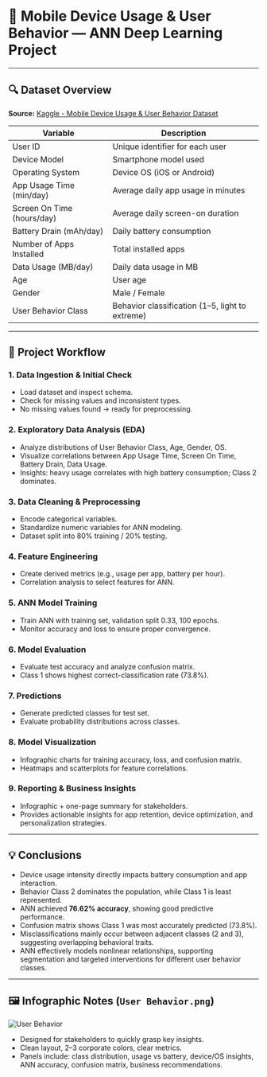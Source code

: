 # 📱 Mobile Device Usage & User Behavior — ANN Deep Learning Project
---

## 🔍 Dataset Overview
**Source:** [Kaggle - Mobile Device Usage & User Behavior Dataset](https://www.kaggle.com/code/momenayman9/mobile-device-usage-and-user-behavio/input)

| Variable | Description |
|----------|-------------|
| User ID | Unique identifier for each user |
| Device Model | Smartphone model used |
| Operating System | Device OS (iOS or Android) |
| App Usage Time (min/day) | Average daily app usage in minutes |
| Screen On Time (hours/day) | Average daily screen-on duration |
| Battery Drain (mAh/day) | Daily battery consumption |
| Number of Apps Installed | Total installed apps |
| Data Usage (MB/day) | Daily data usage in MB |
| Age | User age |
| Gender | Male / Female |
| User Behavior Class | Behavior classification (1–5, light to extreme) |

---

## 🔁 Project Workflow

### 1. Data Ingestion & Initial Check
- Load dataset and inspect schema.
- Check for missing values and inconsistent types.
- No missing values found → ready for preprocessing.

### 2. Exploratory Data Analysis (EDA)
- Analyze distributions of User Behavior Class, Age, Gender, OS.
- Visualize correlations between App Usage Time, Screen On Time, Battery Drain, Data Usage.
- Insights: heavy usage correlates with high battery consumption; Class 2 dominates.

### 3. Data Cleaning & Preprocessing
- Encode categorical variables.
- Standardize numeric variables for ANN modeling.
- Dataset split into 80% training / 20% testing.

### 4. Feature Engineering
- Create derived metrics (e.g., usage per app, battery per hour).
- Correlation analysis to select features for ANN.

### 5. ANN Model Training
- Train ANN with training set, validation split 0.33, 100 epochs.
- Monitor accuracy and loss to ensure proper convergence.

### 6. Model Evaluation
- Evaluate test accuracy and analyze confusion matrix.
- Class 1 shows highest correct-classification rate (73.8%).

### 7. Predictions
- Generate predicted classes for test set.
- Evaluate probability distributions across classes.

### 8. Model Visualization
- Infographic charts for training accuracy, loss, and confusion matrix.
- Heatmaps and scatterplots for feature correlations.

### 9. Reporting & Business Insights
- Infographic + one-page summary for stakeholders.
- Provides actionable insights for app retention, device optimization, and personalization strategies.

---

## 💡 Conclusions

- Device usage intensity directly impacts battery consumption and app interaction.  
- Behavior Class 2 dominates the population, while Class 1 is least represented.  
- ANN achieved **76.62% accuracy**, showing good predictive performance.  
- Confusion matrix shows Class 1 was most accurately predicted (73.8%).  
- Misclassifications mainly occur between adjacent classes (2 and 3), suggesting overlapping behavioral traits.  
- ANN effectively models nonlinear relationships, supporting segmentation and targeted interventions for different user behavior classes.  

---

## 🖼️ Infographic Notes (`User Behavior.png`)
![User Behavior](User%20Behavior.png)  
- Designed for stakeholders to quickly grasp key insights.
- Clean layout, 2–3 corporate colors, clear metrics.
- Panels include: class distribution, usage vs battery, device/OS insights, ANN accuracy, confusion matrix, business recommendations.  

